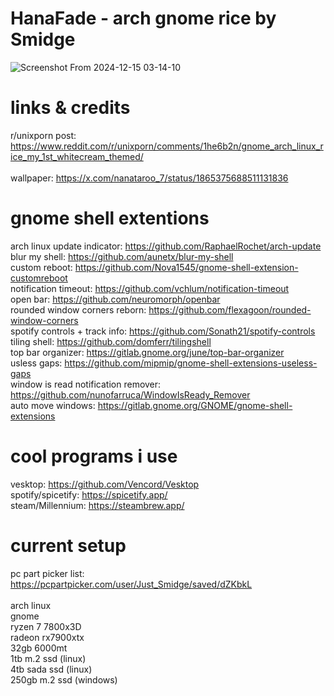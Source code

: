 # HanaFade - arch gnome rice by Smidge
![Screenshot From 2024-12-15 03-14-10](https://github.com/user-attachments/assets/c578e374-d5ed-47a1-a612-b577c8314812) <br>

# links & credits
r/unixporn post: https://www.reddit.com/r/unixporn/comments/1he6b2n/gnome_arch_linux_rice_my_1st_whitecream_themed/ <br> <br>
wallpaper: https://x.com/nanataroo_7/status/1865375688511131836

# gnome shell extentions
arch linux update indicator: https://github.com/RaphaelRochet/arch-update <br>
blur my shell: https://github.com/aunetx/blur-my-shell <br>
custom reboot: https://github.com/Nova1545/gnome-shell-extension-customreboot <br>
notification timeout: https://github.com/vchlum/notification-timeout <br>
open bar: https://github.com/neuromorph/openbar <br>
rounded window corners reborn: https://github.com/flexagoon/rounded-window-corners <br>
spotify controls + track info: https://github.com/Sonath21/spotify-controls <br>
tiling shell: https://github.com/domferr/tilingshell <br>
top bar organizer: https://gitlab.gnome.org/june/top-bar-organizer <br>
usless gaps: https://github.com/mipmip/gnome-shell-extensions-useless-gaps <br>
window is read notification remover: https://github.com/nunofarruca/WindowIsReady_Remover <br>
auto move windows: https://gitlab.gnome.org/GNOME/gnome-shell-extensions

# cool programs i use
vesktop: https://github.com/Vencord/Vesktop <br>
spotify/spicetify: https://spicetify.app/ <br>
steam/Millennium: https://steambrew.app/

# current setup 
pc part picker list: https://pcpartpicker.com/user/Just_Smidge/saved/dZKbkL <br> <br>
arch linux <br>
gnome <br>
ryzen 7 7800x3D <br>
radeon rx7900xtx <br>
32gb 6000mt <br>
1tb m.2 ssd (linux) <br>
4tb sada ssd (linux) <br>
250gb m.2 ssd (windows)

